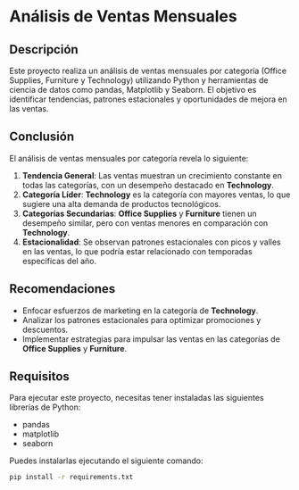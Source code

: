 # Análisis de Ventas Mensuales

## Descripción

Este proyecto realiza un análisis de ventas mensuales por categoría (Office Supplies, Furniture y Technology) utilizando Python y herramientas de ciencia de datos como pandas, Matplotlib y Seaborn. El objetivo es identificar tendencias, patrones estacionales y oportunidades de mejora en las ventas.

## Conclusión

El análisis de ventas mensuales por categoría revela lo siguiente:

1. **Tendencia General**: Las ventas muestran un crecimiento constante en todas las categorías, con un desempeño destacado en **Technology**.
2. **Categoría Líder**: **Technology** es la categoría con mayores ventas, lo que sugiere una alta demanda de productos tecnológicos.
3. **Categorías Secundarias**: **Office Supplies** y **Furniture** tienen un desempeño similar, pero con ventas menores en comparación con **Technology**.
4. **Estacionalidad**: Se observan patrones estacionales con picos y valles en las ventas, lo que podría estar relacionado con temporadas específicas del año.

## Recomendaciones

- Enfocar esfuerzos de marketing en la categoría de **Technology**.
- Analizar los patrones estacionales para optimizar promociones y descuentos.
- Implementar estrategias para impulsar las ventas en las categorías de **Office Supplies** y **Furniture**.

## Requisitos

Para ejecutar este proyecto, necesitas tener instaladas las siguientes librerías de Python:

- pandas
- matplotlib
- seaborn

Puedes instalarlas ejecutando el siguiente comando:

```bash
pip install -r requirements.txt